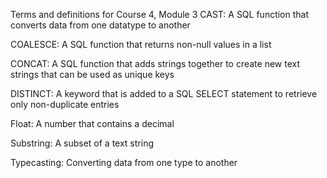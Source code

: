 Terms and definitions for Course 4, Module 3
CAST: A SQL function that converts data from one datatype to another

COALESCE: A SQL function that returns non-null values in a list

CONCAT: A SQL function that adds strings together to create new text strings that can be used as unique keys

DISTINCT: A keyword that is added to a SQL SELECT statement to retrieve only non-duplicate entries

Float: A number that contains a decimal

Substring: A subset of a text string

Typecasting: Converting data from one type to another
